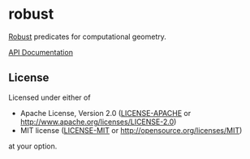 # robust

[Robust](https://observablehq.com/@mourner/non-robust-arithmetic-as-art) predicates for computational geometry.

[API Documentation](https://docs.rs/robust)

## License

Licensed under either of

 * Apache License, Version 2.0 ([LICENSE-APACHE](LICENSE-APACHE) or http://www.apache.org/licenses/LICENSE-2.0)
 * MIT license ([LICENSE-MIT](LICENSE-MIT) or http://opensource.org/licenses/MIT)

at your option.
